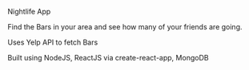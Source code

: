 Nightlife App

Find the Bars in your area and see how many of your friends are going.

Uses Yelp API to fetch Bars

Built using NodeJS, ReactJS via create-react-app, MongoDB
